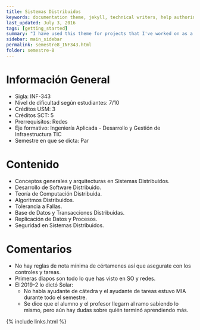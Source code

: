 ```yaml
---
title: Sistemas Distribuidos
keywords: documentation theme, jekyll, technical writers, help authoring tools, hat replacements
last_updated: July 3, 2016
tags: [getting_started]
summary: "I have used this theme for projects that I've worked on as a professional technical writer."
sidebar: main_sidebar
permalink: semestre8_INF343.html
folder: semestre-8
---
```


# Información General

* Sigla: INF-343
* Nivel de dificultad según estudiantes: 7/10
* Créditos USM: 3
* Créditos SCT: 5
* Prerrequisitos: Redes
* Eje formativo: Ingeniería Aplicada - Desarrollo y Gestión de Infraestructura TIC
* Semestre en que se dicta: Par

# Contenido

- Conceptos generales y arquitecturas en Sistemas Distribuidos.
- Desarrollo de Software Distribuido.
- Teoría de Computación Distribuida.
- Algoritmos Distribuidos.
- Tolerancia a Fallas.
- Base de Datos y Transacciones Distribuidas.
- Replicación de Datos y Procesos.
- Seguridad en Sistemas Distribuidos.


# Comentarios

* No hay reglas de nota mínima de cértamenes así que asegurate con los controles y tareas.
* Primeras diapos son todo lo que has visto en SO y redes.
* El 2019-2 lo dictó Solar:
	- No había ayudante de cátedra y el ayudante de tareas estuvo MIA durante todo el semestre.
	- Se dice que el alumno y el profesor llegarn al ramo sabiendo lo mismo, pero aún hay dudas sobre quién terminó aprendiendo más.

{% include links.html %}
